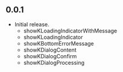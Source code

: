 ## 0.0.1

- Initial release.
    - showKLoadingIndicatorWithMessage
    - showKLoadingIndicator
    - showKBottomErrorMessage
    - showKDialogContent
    - showKDialogConfirm
    - showKDialogProcessing
